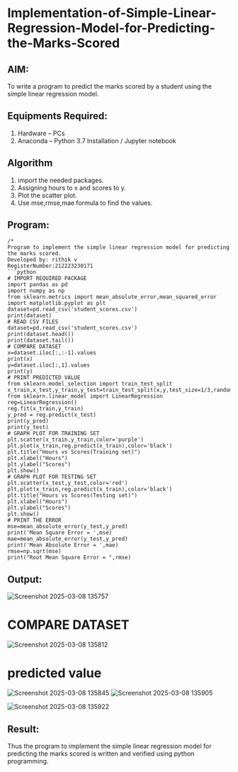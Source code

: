 # Implementation-of-Simple-Linear-Regression-Model-for-Predicting-the-Marks-Scored

## AIM:
To write a program to predict the marks scored by a student using the simple linear regression model.

## Equipments Required:
1. Hardware – PCs
2. Anaconda – Python 3.7 Installation / Jupyter notebook

## Algorithm
1. import the needed packages. 
2. Assigning hours to x and scores to y.
3. Plot the scatter plot.
4. Use mse,rmse,mae formula to find the values.
## Program:
```
/*
Program to implement the simple linear regression model for predicting the marks scored.
Developed by: rithik v
RegisterNumber:212223230171  
```python
# IMPORT REQUIRED PACKAGE
import pandas as pd
import numpy as np
from sklearn.metrics import mean_absolute_error,mean_squared_error
import matplotlib.pyplot as plt
dataset=pd.read_csv('student_scores.csv')
print(dataset)
# READ CSV FILES
dataset=pd.read_csv('student_scores.csv')
print(dataset.head())
print(dataset.tail())
# COMPARE DATASET
x=dataset.iloc[:,:-1].values
print(x)
y=dataset.iloc[:,1].values
print(y)
# PRINT PREDICTED VALUE
from sklearn.model_selection import train_test_split
x_train,x_test,y_train,y_test=train_test_split(x,y,test_size=1/3,random_state=0)
from sklearn.linear_model import LinearRegression
reg=LinearRegression()
reg.fit(x_train,y_train)
y_pred = reg.predict(x_test)
print(y_pred)
print(y_test)
# GRAPH PLOT FOR TRAINING SET
plt.scatter(x_train,y_train,color='purple')
plt.plot(x_train,reg.predict(x_train),color='black')
plt.title("Hours vs Scores(Training set)")
plt.xlabel("Hours")
plt.ylabel("Scores")
plt.show()
# GRAPH PLOT FOR TESTING SET
plt.scatter(x_test,y_test,color='red')
plt.plot(x_train,reg.predict(x_train),color='black')
plt.title("Hours vs Scores(Testing set)")
plt.xlabel("Hours")
plt.ylabel("Scores")
plt.show()
# PRINT THE ERROR
mse=mean_absolute_error(y_test,y_pred)
print('Mean Square Error = ',mse)
mae=mean_absolute_error(y_test,y_pred)
print('Mean Absolute Error = ',mae)
rmse=np.sqrt(mse)
print("Root Mean Square Error = ",rmse)

```

## Output:
![Screenshot 2025-03-08 135757](https://github.com/user-attachments/assets/4fb645b2-f953-44f2-8610-b421a70a9f79)
# COMPARE DATASET
![Screenshot 2025-03-08 135812](https://github.com/user-attachments/assets/9f11f81b-9e56-4297-9bd2-f5795b0ae45e)
# predicted value
![Screenshot 2025-03-08 135845](https://github.com/user-attachments/assets/c2b01f66-4fa0-4b7d-8177-36547a1ff51b)
![Screenshot 2025-03-08 135905](https://github.com/user-attachments/assets/6ae2c095-0da3-4fd5-8f44-8f4c6656b1f4)

![Screenshot 2025-03-08 135922](https://github.com/user-attachments/assets/8958f6af-8434-418d-bafd-55a95d12481c)

## Result:
Thus the program to implement the simple linear regression model for predicting the marks scored is written and verified using python programming.
